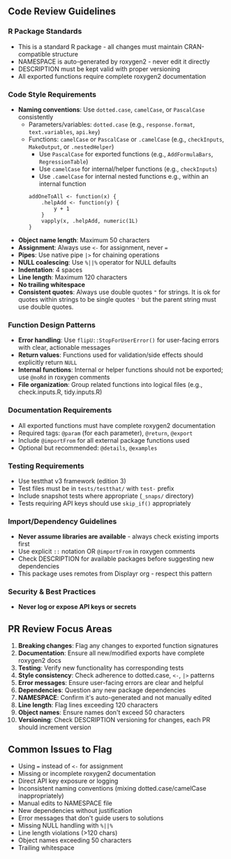 ## Code Review Guidelines

### R Package Standards
- This is a standard R package - all changes must maintain CRAN-compatible structure
- NAMESPACE is auto-generated by roxygen2 - never edit it directly
- DESCRIPTION must be kept valid with proper versioning
- All exported functions require complete roxygen2 documentation

### Code Style Requirements
- **Naming conventions**: Use `dotted.case`, `camelCase`, or `PascalCase` consistently
  - Parameters/variables: `dotted.case` (e.g., `response.format`, `text.variables`, `api.key`)
  - Functions: `camelCase` or `PascalCase` or `.camelCase` (e.g., `checkInputs`, `MakeOutput`, or `.nestedHelper`)
    - Use `PascalCase` for exported functions (e.g., `AddFormulaBars`, `RegressionTable`)
    - Use `camelCase` for internal/helper functions (e.g., `checkInputs`)
    - Use `.camelCase` for internal nested functions
    e.g., within an internal function
    ```
    addOneToAll <- function(x) {
        .helpAdd <- function(y) {
            y + 1
        }
        vapply(x, .helpAdd, numeric(1L)
    }
    ```
- **Object name length**: Maximum 50 characters
- **Assignment**: Always use `<-` for assignment, never `=`
- **Pipes**: Use native pipe `|>` for chaining operations
- **NULL coalescing**: Use `%||%` operator for NULL defaults
- **Indentation**: 4 spaces
- **Line length**: Maximum 120 characters
- **No trailing whitespace**
- **Consistent quotes**: Always use double quotes `"` for strings. It is ok for quotes within strings to be single quotes `'` but the parent string must use double quotes.

### Function Design Patterns
- **Error handling**: Use `flipU::StopForUserError()` for user-facing errors with clear, actionable messages
- **Return values**: Functions used for validation/side effects should explicitly return `NULL`
- **Internal functions**: Internal or helper functions should not be exported; use `@noRd` in roxygen comments
- **File organization**: Group related functions into logical files (e.g., check.inputs.R, tidy.inputs.R)

### Documentation Requirements
- All exported functions must have complete roxygen2 documentation
- Required tags: `@param` (for each parameter), `@return`, `@export`
- Include `@importFrom` for all external package functions used
- Optional but recommended: `@details`, `@examples`

### Testing Requirements
- Use testthat v3 framework (edition 3)
- Test files must be in `tests/testthat/` with `test-` prefix
- Include snapshot tests where appropriate (`_snaps/` directory)
- Tests requiring API keys should use `skip_if()` appropriately

### Import/Dependency Guidelines
- **Never assume libraries are available** - always check existing imports first
- Use explicit `::` notation OR `@importFrom` in roxygen comments
- Check DESCRIPTION for available packages before suggesting new dependencies
- This package uses remotes from Displayr org - respect this pattern

### Security & Best Practices
- **Never log or expose API keys or secrets**

## PR Review Focus Areas
1. **Breaking changes**: Flag any changes to exported function signatures
2. **Documentation**: Ensure all new/modified exports have complete roxygen2 docs
3. **Testing**: Verify new functionality has corresponding tests
4. **Style consistency**: Check adherence to dotted.case, `<-`, `|>` patterns
5. **Error messages**: Ensure user-facing errors are clear and helpful
6. **Dependencies**: Question any new package dependencies
7. **NAMESPACE**: Confirm it's auto-generated and not manually edited
8. **Line length**: Flag lines exceeding 120 characters
9. **Object names**: Ensure names don't exceed 50 characters
10. **Versioning**: Check DESCRIPTION versioning for changes, each PR should increment version

## Common Issues to Flag
- Using `=` instead of `<-` for assignment
- Missing or incomplete roxygen2 documentation
- Direct API key exposure or logging
- Inconsistent naming conventions (mixing dotted.case/camelCase inappropriately)
- Manual edits to NAMESPACE file
- New dependencies without justification
- Error messages that don't guide users to solutions
- Missing NULL handling with `%||%`
- Line length violations (>120 chars)
- Object names exceeding 50 characters
- Trailing whitespace
